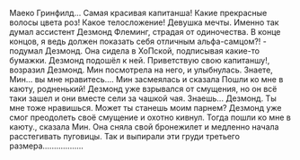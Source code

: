 Маеко Гринфилд... Самая красивая капитанша! Какие прекрасные волосы цвета роз! Какое телосложение! Девушка мечты. Именно так думал ассистент Дезмонд Флеминг, страдая от одиночества.
В конце концов, я ведь должен показать себя отличным альфа-самцом?! - подумал Дезмонд.
Она сидела в ХоПской, подписывая какие-то бумажки. Дезмонд подошёл к ней.
Приветствую свою капитаншу!,  возразил Дезмонд.
Мин посмотрела на него, и улыбнулась.
Знаете, Мин... вы мне нравитесь....
Мин засмеялась и сказала Пошли ко мне в каюту, родненький!
Дезмонд уже взрывался от смущения, но он всё таки зашел и они вместе сели за чашкой чая.
Знаешь... Дезмонд. Ты мне тоже нравишься. Может ты станешь моим парнем?
Дезмонд уже смог преодолеть своё смущение и охотно кивнул.
Тогда пошли ко мне в каюту., сказала Мин. Она сняла свой бронежилет и медленно начала расстегивать пуговицы. Так и выпирали эти груди третьего размера..................

